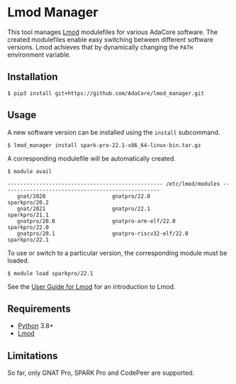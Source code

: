 # Lmod Manager

This tool manages [Lmod](https://github.com/TACC/Lmod) modulefiles for various AdaCore software. The created modulefiles enable easy switching between different software versions. Lmod achieves that by dynamically changing the `PATH` environment variable.

## Installation

```console
$ pip3 install git+https://github.com/AdaCore/lmod_manager.git
```

## Usage

A new software version can be installed using the `install` subcommand.

```console
$ lmod_manager install spark-pro-22.1-x86_64-linux-bin.tar.gz
```

A corresponding modulefile will be automatically created.

```console
$ module avail

------------------------------------------------- /etc/lmod/modules --------------------------------------------------
   gnat/2020                     gnatpro/22.0                              sparkpro/20.2
   gnat/2021                     gnatpro/22.1                              sparkpro/21.1
   gnatpro/20.0                  gnatpro-arm-elf/22.0                      sparkpro/22.0
   gnatpro/20.1                  gnatpro-riscv32-elf/22.0                  sparkpro/22.1

```

To use or switch to a particular version, the corresponding module must be loaded.

```console
$ module load sparkpro/22.1
```

See the [User Guide for Lmod](https://lmod.readthedocs.io/en/latest/010_user.html) for an introduction to Lmod.

## Requirements

- [Python](https://www.python.org/) 3.8+
- [Lmod](https://github.com/TACC/Lmod)

## Limitations

So far, only GNAT Pro, SPARK Pro and CodePeer are supported.
